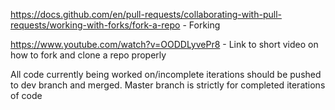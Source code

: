 https://docs.github.com/en/pull-requests/collaborating-with-pull-requests/working-with-forks/fork-a-repo - Forking

https://www.youtube.com/watch?v=OODDLyvePr8 - Link to short video on how to fork and clone a repo properly

All code currently being worked on/incomplete iterations should be pushed to dev branch and merged. Master branch is strictly for completed iterations of code

